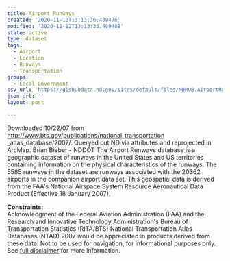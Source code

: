 ```yaml
---
title: Airport Runways
created: '2020-11-12T13:13:36.489476'
modified: '2020-11-12T13:13:36.489488'
state: active
type: dataset
tags:
  - Airport
  - Location
  - Runways
  - Transportation
groups:
  - Local Government
csv_url: 'https://gishubdata.nd.gov/sites/default/files/NDHUB.AirportRunways.csv'
json_url: ''
layout: post

---
```

<p>Downloaded 10/22/07 from <a href="http://www.bts.gov/publications/national_transportation">http://www.bts.gov/publications/national_transportation</a><br />
_atlas_database/2007/. Queryed out ND via attributes and reprojected in ArcMap. Brian Bieber - NDDOT The Airport Runways database is a geographic dataset of runways in the United States and US territories containing information on the physical characteristics of the runways. The 5585 runways in the dataset are runways associated with the 20362 airports in the companion airport data set. This geospatial data is derived from the FAA's National Airspace System Resource Aeronautical Data Product (Effective 18 January 2007).</p>
<p><strong>Constraints:</strong><br />
Acknowledgment of the Federal Aviation Administration (FAA) and the Research and Innovative Technology Administration's Bureau of Transportation Statistics (RITA/BTS) National Transportation Atlas Databases (NTAD) 2007 would be appreciated in products derived from these data. Not to be used for navigation, for informational purposes only. See <a href="/north-dakota-disclaimer">full disclaimer</a> for more information.</p>

